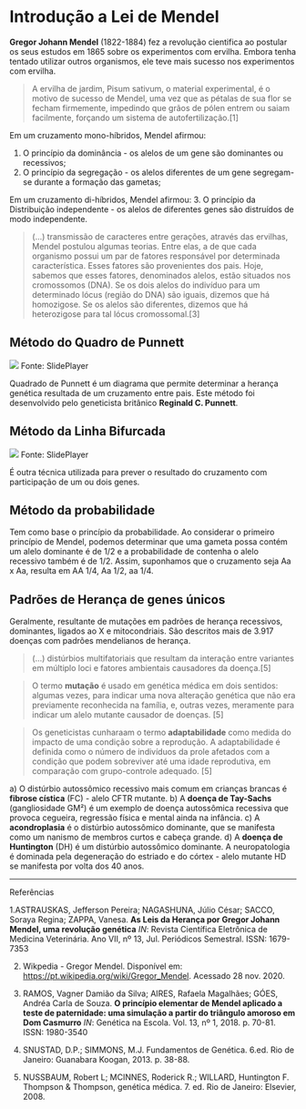 # Introdução a Lei de Mendel

**Gregor Johann Mendel** (1822-1884) fez a revolução cientifica ao postular os seus estudos em 1865 sobre os experimentos com ervilha. Embora tenha tentado utilizar outros organismos, ele teve mais sucesso nos experimentos com ervilha.

>A ervilha de jardim, Pisum sativum, o material experimental, é o motivo de sucesso de Mendel, uma vez que as pétalas de sua flor se fecham firmemente, impedindo que grãos de pólen entrem ou saiam facilmente, forçando um sistema de autofertilização.[1]

Em um cruzamento mono-híbridos, Mendel afirmou:
1. O princípio da dominância -  os alelos de um gene são dominantes ou recessivos;
2. O princípio da segregação - os alelos diferentes de um gene segregam-se durante a formação das gametas;

Em um cruzamento di-híbridos, Mendel afirmou:
3. O princípio da Distribuição independente -  os alelos de diferentes genes são distruídos de modo independente.

>(...) transmissão de caracteres entre gerações, através das ervilhas, Mendel postulou algumas teorias. Entre elas, a de que cada organismo possui um par de fatores responsável por determinada característica. Esses fatores são provenientes dos pais. Hoje, sabemos que esses fatores, denominados alelos, estão situados nos cromossomos (DNA). Se os dois alelos do indivíduo para um determinado lócus (região do DNA) são iguais, dizemos que há homozigose. Se os alelos são diferentes, dizemos que há heterozigose para tal lócus cromossomal.[3]

## Método do Quadro de Punnett

<img src="https://slideplayer.com.br/slide/5620925/2/images/10/Aplica%C3%A7%C3%B5es+dos+Princ%C3%ADpios+de+Mendel.jpg">
Fonte: SlidePlayer

Quadrado de Punnett é um diagrama que permite determinar a herança genética resultada de um cruzamento entre pais. Este método foi desenvolvido pelo geneticista britânico **Reginald C. Punnett**.

## Método da Linha Bifurcada

<img src="https://slideplayer.com.br/slide/5620925/2/images/11/Aplica%C3%A7%C3%B5es+dos+Princ%C3%ADpios+de+Mendel.jpg">
Fonte: SlidePlayer

É outra técnica utilizada para prever o resultado do cruzamento com participação de um ou dois genes.

## Método da probabilidade

Tem como base o princípio da probabilidade. Ao considerar o primeiro princípio de Mendel, podemos determinar que uma gameta possa contém um alelo dominante é de 1/2 e a probabilidade de contenha o alelo recessivo também é de 1/2. Assim, suponhamos que o cruzamento seja Aa x Aa, resulta em AA 1/4, Aa 1/2, aa 1/4.

## Padrões de Herança de genes únicos

Geralmente, resultante de mutações em padrões de herança recessivos, dominantes, ligados ao X e mitocondriais. São descritos mais de 3.917 doenças com padrões mendelianos de herança.

>(...) distúrbios multifatoriais que resultam da interação entre variantes em múltiplo loci e fatores ambientais causadores da doença.[5]

>O termo **mutação** é usado em genética médica em dois sentidos: algumas vezes, para indicar uma nova alteração genética que não era previamente reconhecida na família, e, outras vezes, meramente para indicar um alelo mutante causador de doenças. [5]

>Os geneticistas cunharaam o termo **adaptabilidade** como medida do impacto de uma condição sobre a reprodução. A adaptabilidade é definida como o número de indivíduos da prole afetados com a condição que podem sobreviver até uma idade reprodutiva, em comparação com grupo-controle adequado. [5]

a) O distúrbio autossômico recessivo mais comum em crianças brancas é **fibrose cística** (FC) - alelo CFTR mutante.
b) A **doença de Tay-Sachs** (gangliosidade GM²) é um exemplo de doença autossômica recessiva que provoca cegueira, regressão física e mental ainda na infância.
c) A **acondroplasia** é o distúrbio autossômico dominante, que se manifesta como um nanismo de membros curtos e cabeça grande.
d) A **doença de Huntington** (DH) é um distúrbio autossômico dominante. A neuropatologia é dominada pela degeneração do estriado e do córtex - alelo mutante HD se manifesta por volta dos 40 anos.

***

Referências

1.ASTRAUSKAS, Jefferson Pereira; NAGASHUNA, Júlio César; SACCO, Soraya Regina; ZAPPA, Vanesa. **As Leis da Herança por Gregor Johann Mendel, uma revolução genética** _IN_: Revista Científica Eletrônica de Medicina Veterinária. Ano VII, nº 13, Jul. Periódicos Semestral. ISSN: 1679-7353

2. Wikpedia - Gregor Mendel. Disponível em: https://pt.wikipedia.org/wiki/Gregor_Mendel. Acessado 28 nov. 2020.

3. RAMOS, Vagner Damião da Silva; AIRES, Rafaela Magalhães; GÓES, Andréa Carla de Souza. **O princípio elementar de Mendel aplicado a teste de paternidade: uma simulação a partir do triângulo amoroso em Dom Casmurro** _IN_: Genética na Escola. Vol. 13, nº 1, 2018. p. 70-81. ISSN: 1980-3540

4. SNUSTAD, D.P.; SIMMONS, M.J. Fundamentos de Genética. 6.ed. Rio de Janeiro: Guanabara Koogan, 2013. p. 38-88.

5. NUSSBAUM, Robert L; MCINNES, Roderick R.; WILLARD, Huntington F. Thompson & Thompson, genética médica. 7. ed. Rio de Janeiro: Elsevier, 2008.